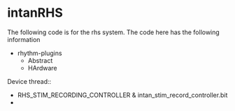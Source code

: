 # intanRHS
The following code is for the rhs system. The code here has the following information
* rhythm-plugins
  * Abstract
  * HArdware


Device thread:: 
* RHS_STIM_RECORDING_CONTROLLER & intan_stim_record_controller.bit
* 
